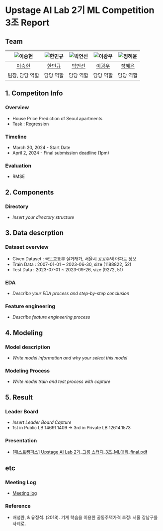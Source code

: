 # Upstage AI Lab 2기 ML Competition 3조 Report

## Team

| ![이승현](https://avatars.githubusercontent.com/u/66935871?v=4) | ![한민규](https://avatars.githubusercontent.com/u/156163982?v=4) | ![박언선](https://avatars.githubusercontent.com/u/156163982?v=4) | ![이광우](https://avatars.githubusercontent.com/u/156163982?v=4) | ![정혜윤](https://avatars.githubusercontent.com/u/118159352?v=4) |
| :--------------------------------------------------------------: | :--------------------------------------------------------------: | :--------------------------------------------------------------: | :--------------------------------------------------------------: | :--------------------------------------------------------------: |
|            [이승현](https://github.com/EffortLEE1008)             |            [한민규](https://github.com/MangooH)             |            [박언선](https://github.com/eonpark)             |            [이광우](https://github.com/UpstageAILab)             |            [정혜윤](https://github.com/Hye-yoonJeong)             |
|                            팀장, 담당 역할                             |                            담당 역할                             |                            담당 역할                             |                            담당 역할                             |                            담당 역할                             |

## 1. Competiton Info

### Overview

- House Price Prediction of Seoul apartments
- Task : Regression

### Timeline

- March 20, 2024 - Start Date
- April 2, 2024 - Final submission deadline (1pm)

### Evaluation

- RMSE

## 2. Components

### Directory

- _Insert your directory structure_

## 3. Data descrption

### Dataset overview

- Given Dataset : 국토교통부 실거래가, 서울시 공공주택 아파트 정보
- Train Data : 2007-01-01 ~ 2023-06-30, size (1188822, 52)
- Test Data : 2023-07-01 ~ 2023-09-26, size (9272, 51)

### EDA

- _Describe your EDA process and step-by-step conclusion_

### Feature engineering

- _Describe feature engineering process_

## 4. Modeling

### Model description

- _Write model information and why your select this model_

### Modeling Process

- _Write model train and test process with capture_

## 5. Result

### Leader Board

- _Insert Leader Board Capture_
- 1st in Public LB 14691.1409 → 3rd in Private LB 12614.1573

### Presentation

- [[패스트캠퍼스] Upstage AI Lab 2기_그룹 스터디_3조_ML대회_final.pdf ](https://github.com/UpstageAILab2/upstage-ml-regression-3/blob/main/docs/pdf/%5B%ED%8C%A8%EC%8A%A4%ED%8A%B8%EC%BA%A0%ED%8D%BC%EC%8A%A4%5D%20Upstage%20AI%20Lab%202%EA%B8%B0_%EA%B7%B8%EB%A3%B9%20%EC%8A%A4%ED%84%B0%EB%94%94_3%EC%A1%B0_ML%EB%8C%80%ED%9A%8C_final.pdf)

## etc

### Meeting Log

- [Meeting log](https://www.notion.so/f6317c9bc94c436db7c85008be72feb7?v=35c93e65be114867af23a0365ff9e1a0)

### Reference

- 배성완, & 유정석. (2018). 기계 학습을 이용한 공동주택가격 추정: 서울 강남구를 사례로.

